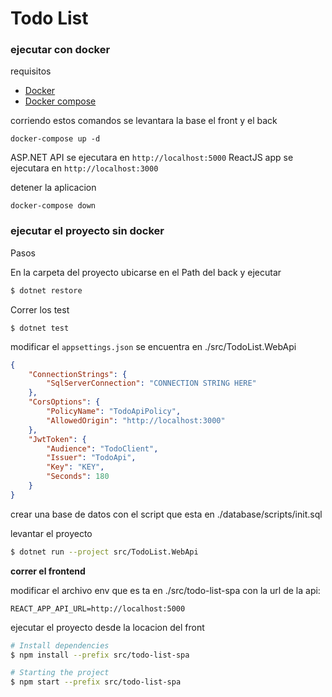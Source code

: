 # Todo List

### ejecutar con docker

requisitos

-   [Docker](https://docs.docker.com/get-docker/)
-   [Docker compose](https://docs.docker.com/compose/install/)

corriendo estos comandos se levantara la base el front y el back

```
docker-compose up -d
```

ASP.NET API se ejecutara en  `http://localhost:5000`
ReactJS app se ejecutara en  `http://localhost:3000`

detener la aplicacion

```
docker-compose down
```

### ejecutar el proyecto sin docker

Pasos

En la carpeta del proyecto ubicarse en el Path del back y ejecutar 

```bash
$ dotnet restore
```

Correr los test

```
$ dotnet test
```

modificar el  `appsettings.json` se encuentra en ./src/TodoList.WebApi 

```json
{
    "ConnectionStrings": {
        "SqlServerConnection": "CONNECTION STRING HERE"
    },
    "CorsOptions": {
        "PolicyName": "TodoApiPolicy",
        "AllowedOrigin": "http://localhost:3000"
    },
    "JwtToken": {
        "Audience": "TodoClient",
        "Issuer": "TodoApi",
        "Key": "KEY",
        "Seconds": 180
    }
}
```

crear una base de datos con el script que esta en  ./database/scripts/init.sql

levantar el proyecto

```bash
$ dotnet run --project src/TodoList.WebApi
```

**correr el frontend**

modificar el archivo env que es ta en  ./src/todo-list-spa con la url de la api:

```
REACT_APP_API_URL=http://localhost:5000
```
ejecutar el proyecto desde la locacion del front

```bash
# Install dependencies
$ npm install --prefix src/todo-list-spa

# Starting the project
$ npm start --prefix src/todo-list-spa
```
